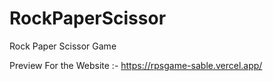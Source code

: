 # RockPaperScissor
Rock Paper Scissor Game


Preview For the Website :- https://rpsgame-sable.vercel.app/
